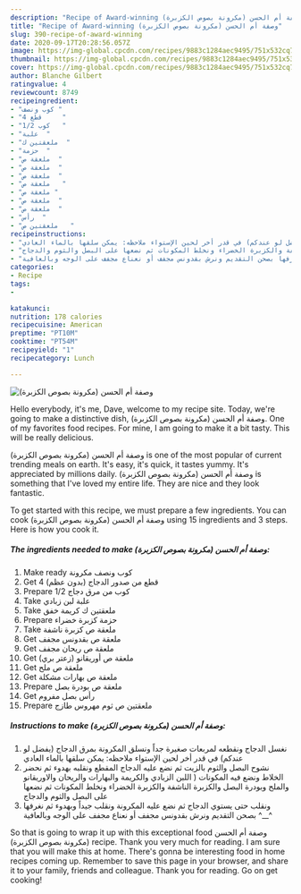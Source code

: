 ```yaml
---
description: "Recipe of Award-winning وصفة أم الحسن (مكرونة بصوص الكزبرة)"
title: "Recipe of Award-winning وصفة أم الحسن (مكرونة بصوص الكزبرة)"
slug: 390-recipe-of-award-winning
date: 2020-09-17T20:28:56.057Z
image: https://img-global.cpcdn.com/recipes/9883c1284aec9495/751x532cq70/الصورة-الرئيسية-لوصفةوصفة-أم-الحسن-مكرونة-بصوص-الكزبرة.jpg
thumbnail: https://img-global.cpcdn.com/recipes/9883c1284aec9495/751x532cq70/الصورة-الرئيسية-لوصفةوصفة-أم-الحسن-مكرونة-بصوص-الكزبرة.jpg
cover: https://img-global.cpcdn.com/recipes/9883c1284aec9495/751x532cq70/الصورة-الرئيسية-لوصفةوصفة-أم-الحسن-مكرونة-بصوص-الكزبرة.jpg
author: Blanche Gilbert
ratingvalue: 4
reviewcount: 8749
recipeingredient:
- "كوب ونصف "
- "4 قطع     "
- "1/2 كوب   "
- "علبة  "
- "ملعقتين ك  "
- "حزمة  "
- "ملعقة ص  "
- "ملعقة ص  "
- "ملعقة ص  "
- "ملعقة ص   "
- "ملعقة ص "
- "ملعقة ص  "
- "ملعقة ص  "
- "رأس  "
- "ملعقتين ص   "
recipeinstructions:
- "نغسل الدجاج ونقطعه لمربعات صغيرة جداً ونسلق المكرونة بمرق الدجاج (يفضل لو عندكم) في قدر أخر لحين الإستواء ملاحظه: يمكن سلقها بالماء العادي"
- "نشوح البصل والثوم بالزيت ثم نضع عليه الدجاج المقطع ونقلبه بهدوء ثم نحضر الخلاط ونضع فيه المكونات ( اللبن الزبادي والكريمة والبهارات والريحان والاوريقانو والملح وبودرة البصل والكزبرة الناشفة والكزبرة الخضراء ونخلط المكونات ثم نضعها على البصل والثوم والدجاج"
- "ونقلب حتى يستوي الدجاج ثم نضع عليه المكرونة ونقلب جيداً وبهدوء ثم نغرفها بصحن التقديم ونرش بقدونس مجفف أو نعناع مجفف على الوجه وبالعافية ^__^"
categories:
- Recipe
tags:
- 

katakunci:  
nutrition: 178 calories
recipecuisine: American
preptime: "PT10M"
cooktime: "PT54M"
recipeyield: "1"
recipecategory: Lunch

---
```



![وصفة أم الحسن (مكرونة بصوص الكزبرة)](https://img-global.cpcdn.com/recipes/9883c1284aec9495/751x532cq70/الصورة-الرئيسية-لوصفةوصفة-أم-الحسن-مكرونة-بصوص-الكزبرة.jpg)

Hello everybody, it's me, Dave, welcome to my recipe site. Today, we're going to make a distinctive dish, وصفة أم الحسن (مكرونة بصوص الكزبرة). One of my favorites food recipes. For mine, I am going to make it a bit tasty. This will be really delicious.



وصفة أم الحسن (مكرونة بصوص الكزبرة) is one of the most popular of current trending meals on earth. It's easy, it's quick, it tastes yummy. It's appreciated by millions daily. وصفة أم الحسن (مكرونة بصوص الكزبرة) is something that I've loved my entire life. They are nice and they look fantastic.


To get started with this recipe, we must prepare a few ingredients. You can cook وصفة أم الحسن (مكرونة بصوص الكزبرة) using 15 ingredients and 3 steps. Here is how you cook it.

<!--inarticleads1-->

##### The ingredients needed to make وصفة أم الحسن (مكرونة بصوص الكزبرة):

1. Make ready كوب ونصف مكرونة
1. Get 4 قطع من صدور الدجاج (بدون عظم)
1. Prepare 1/2 كوب من مرق دجاج
1. Take علبة لبن زبادي
1. Take ملعقتين ك كريمة خفق
1. Prepare حزمة كزبرة خضراء
1. Take ملعقة ص كزبرة ناشفة
1. Get ملعقة ص بقدونس مجفف
1. Get ملعقة ص ريحان مجفف
1. Get ملعقة ص أوريقانو (زعتر بري)
1. Get ملعقة ص ملح
1. Get ملعقة ص بهارات مشكلة
1. Prepare ملعقة ص بودرة بصل
1. Get رأس بصل مفروم
1. Prepare ملعقتين ص ثوم مهروس طازج




<!--inarticleads2-->

##### Instructions to make وصفة أم الحسن (مكرونة بصوص الكزبرة):

1. نغسل الدجاج ونقطعه لمربعات صغيرة جداً ونسلق المكرونة بمرق الدجاج (يفضل لو عندكم) في قدر أخر لحين الإستواء ملاحظه: يمكن سلقها بالماء العادي
1. نشوح البصل والثوم بالزيت ثم نضع عليه الدجاج المقطع ونقلبه بهدوء ثم نحضر الخلاط ونضع فيه المكونات ( اللبن الزبادي والكريمة والبهارات والريحان والاوريقانو والملح وبودرة البصل والكزبرة الناشفة والكزبرة الخضراء ونخلط المكونات ثم نضعها على البصل والثوم والدجاج
1. ونقلب حتى يستوي الدجاج ثم نضع عليه المكرونة ونقلب جيداً وبهدوء ثم نغرفها بصحن التقديم ونرش بقدونس مجفف أو نعناع مجفف على الوجه وبالعافية ^__^




So that is going to wrap it up with this exceptional food وصفة أم الحسن (مكرونة بصوص الكزبرة) recipe. Thank you very much for reading. I am sure that you will make this at home. There's gonna be interesting food in home recipes coming up. Remember to save this page in your browser, and share it to your family, friends and colleague. Thank you for reading. Go on get cooking!
